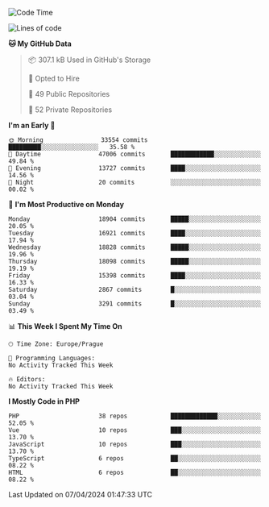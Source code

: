 <!--START_SECTION:waka-->
![Code Time](http://img.shields.io/badge/Code%20Time-1%2C583%20hrs%2058%20mins-blue)

![Lines of code](https://img.shields.io/badge/From%20Hello%20World%20I%27ve%20Written-29.3%20million%20lines%20of%20code-blue)

**🐱 My GitHub Data** 

> 📦 307.1 kB Used in GitHub's Storage 
 > 
> 💼 Opted to Hire
 > 
> 📜 49 Public Repositories 
 > 
> 🔑 52 Private Repositories 
 > 
**I'm an Early 🐤** 

```text
🌞 Morning                33554 commits       █████████░░░░░░░░░░░░░░░░   35.58 % 
🌆 Daytime                47006 commits       ████████████░░░░░░░░░░░░░   49.84 % 
🌃 Evening                13727 commits       ████░░░░░░░░░░░░░░░░░░░░░   14.56 % 
🌙 Night                  20 commits          ░░░░░░░░░░░░░░░░░░░░░░░░░   00.02 % 
```
📅 **I'm Most Productive on Monday** 

```text
Monday                   18904 commits       █████░░░░░░░░░░░░░░░░░░░░   20.05 % 
Tuesday                  16921 commits       ████░░░░░░░░░░░░░░░░░░░░░   17.94 % 
Wednesday                18828 commits       █████░░░░░░░░░░░░░░░░░░░░   19.96 % 
Thursday                 18098 commits       █████░░░░░░░░░░░░░░░░░░░░   19.19 % 
Friday                   15398 commits       ████░░░░░░░░░░░░░░░░░░░░░   16.33 % 
Saturday                 2867 commits        █░░░░░░░░░░░░░░░░░░░░░░░░   03.04 % 
Sunday                   3291 commits        █░░░░░░░░░░░░░░░░░░░░░░░░   03.49 % 
```


📊 **This Week I Spent My Time On** 

```text
🕑︎ Time Zone: Europe/Prague

💬 Programming Languages: 
No Activity Tracked This Week

🔥 Editors: 
No Activity Tracked This Week
```

**I Mostly Code in PHP** 

```text
PHP                      38 repos            █████████████░░░░░░░░░░░░   52.05 % 
Vue                      10 repos            ███░░░░░░░░░░░░░░░░░░░░░░   13.70 % 
JavaScript               10 repos            ███░░░░░░░░░░░░░░░░░░░░░░   13.70 % 
TypeScript               6 repos             ██░░░░░░░░░░░░░░░░░░░░░░░   08.22 % 
HTML                     6 repos             ██░░░░░░░░░░░░░░░░░░░░░░░   08.22 % 
```




 Last Updated on 07/04/2024 01:47:33 UTC
<!--END_SECTION:waka-->
<!--
**AlexKratky/AlexKratky** is a ✨ _special_ ✨ repository because its `README.md` (this file) appears on your GitHub profile.

Here are some ideas to get you started:

- 🔭 I’m currently working on ...
- 🌱 I’m currently learning ...
- 👯 I’m looking to collaborate on ...
- 🤔 I’m looking for help with ...
- 💬 Ask me about ...
- 📫 How to reach me: ...
- 😄 Pronouns: ...
- ⚡ Fun fact: ...
-->
